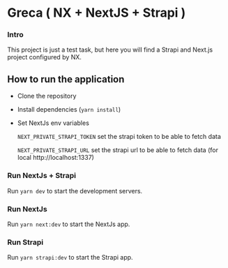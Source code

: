 # Greca ( NX + NextJS + Strapi )

### Intro

This project is just a test task, but here you will find a Strapi and Next.js project configured by NX.

## How to run the application

- Clone the repository
- Install dependencies (`yarn install`)
- Set NextJs env variables

  `NEXT_PRIVATE_STRAPI_TOKEN` set the strapi token to be able to fetch data

  `NEXT_PRIVATE_STRAPI_URL` set the strapi url to be able to fetch data (for local http://localhost:1337)

### Run NextJs + Strapi

Run `yarn dev` to start the development servers.

### Run NextJs

Run `yarn next:dev` to start the NextJs app.

### Run Strapi

Run `yarn strapi:dev` to start the Strapi app.
